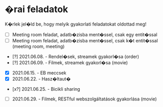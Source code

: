 # �rai feladatok

K�rlek jel�ld be, hogy melyik gyakorlati feladatokat oldottad meg!

* [ ] Meeting room feladat, adatb�zisba ment�ssel, csak egy entit�ssal
* [ ] Meeting room feladat, adatb�zisba ment�ssel, csak k�t entit�ssal (meeting room, meeting)
* [?] 2021.06.08. - Rendel�sek, streamek gyakorl�sa (order)
* [?] 2021.06.09. - Filmek, streamek gyakorl�sa (movie)
* [X] 2021.06.15. - EB meccsek
* [X] 2021.06.22. - Hasz�ltaut�
* [x?] 2021.06.25. - Bicikli sharing
* [ ] 2021.06.29. - Filmek, RESTful webszolgáltatások gyakorlása (movie)